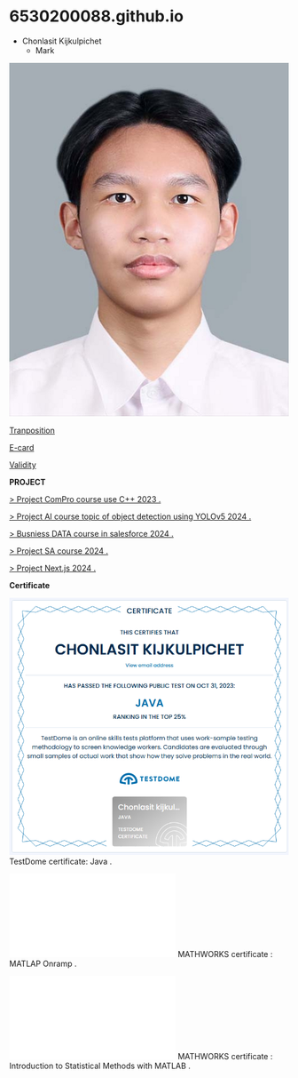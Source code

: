

# 6530200088.github.io
- Chonlasit Kijkulpichet
  - Mark

![Profile](photo/6530200088.jpg)


[Tranposition](tranposition.md)


[E-card](ecardChristmas.md)


[Validity](validity.md)


**PROJECT**

[ > Project ComPro course use C++ 2023 . ]()

[ > Project AI course topic of object detection using YOLOv5 2024 . ]()

[ > Busniess DATA course in salesforce 2024 . ]()

[ > Project SA course 2024 . ]()

[ > Project Next.js 2024 . ]()

**Certificate**


![TestDome certificate: Java . ](photo/javacertificate.png)
TestDome certificate: Java .

![MATHWORKS certificate : MATLAP Onramp . ](photo/certificate.pdf)
MATHWORKS certificate : MATLAP Onramp . 


![MATHWORKS certificate : Introduction to Statistical Methods with MATLAB . ](photo/certificate(1).pdf)
MATHWORKS certificate : Introduction to Statistical Methods with MATLAB . 

